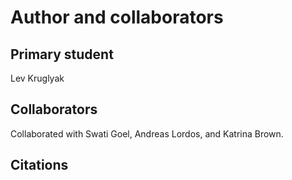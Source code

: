 Author and collaborators
========================

Primary student
---------------
Lev Kruglyak

Collaborators
-------------
Collaborated with Swati Goel, Andreas Lordos, and Katrina Brown.

Citations
---------
